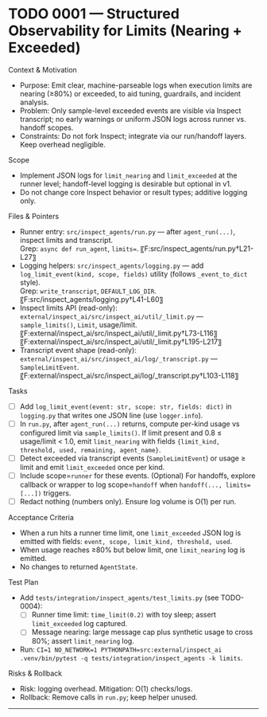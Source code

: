 # TODO 0001 — Structured Observability for Limits (Nearing + Exceeded)

Context & Motivation
- Purpose: Emit clear, machine-parseable logs when execution limits are nearing (≥80%) or exceeded, to aid tuning, guardrails, and incident analysis.
- Problem: Only sample-level exceeded events are visible via Inspect transcript; no early warnings or uniform JSON logs across runner vs. handoff scopes.
- Constraints: Do not fork Inspect; integrate via our run/handoff layers. Keep overhead negligible.

Scope
- Implement JSON logs for `limit_nearing` and `limit_exceeded` at the runner level; handoff-level logging is desirable but optional in v1.
- Do not change core Inspect behavior or result types; additive logging only.

Files & Pointers
- Runner entry: `src/inspect_agents/run.py` — after `agent_run(...)`, inspect limits and transcript.  
  Grep: `async def run_agent`, `limits=`. 〖F:src/inspect_agents/run.py†L21-L27〗
- Logging helpers: `src/inspect_agents/logging.py` — add `log_limit_event(kind, scope, fields)` utility (follows `_event_to_dict` style).  
  Grep: `write_transcript`, `DEFAULT_LOG_DIR`. 〖F:src/inspect_agents/logging.py†L41-L60〗
- Inspect limits API (read-only): `external/inspect_ai/src/inspect_ai/util/_limit.py` — `sample_limits()`, `Limit`, usage/limit.  
  〖F:external/inspect_ai/src/inspect_ai/util/_limit.py†L73-L116〗 〖F:external/inspect_ai/src/inspect_ai/util/_limit.py†L195-L217〗
- Transcript event shape (read-only): `external/inspect_ai/src/inspect_ai/log/_transcript.py` — `SampleLimitEvent`.  
  〖F:external/inspect_ai/src/inspect_ai/log/_transcript.py†L103-L118〗

Tasks
- [ ] Add `log_limit_event(event: str, scope: str, fields: dict)` in `logging.py` that writes one JSON line (use `logger.info`).
- [ ] In `run.py`, after `agent_run(...)` returns, compute per-kind usage vs configured limit via `sample_limits()`. If limit present and 0.8 ≤ usage/limit < 1.0, emit `limit_nearing` with fields `{limit_kind, threshold, used, remaining, agent_name}`.
- [ ] Detect exceeded via transcript events (`SampleLimitEvent`) or usage ≥ limit and emit `limit_exceeded` once per kind.
- [ ] Include scope=`runner` for these events. (Optional) For handoffs, explore callback or wrapper to log scope=`handoff` when `handoff(..., limits=[...])` triggers.
- [ ] Redact nothing (numbers only). Ensure log volume is O(1) per run.

Acceptance Criteria
- When a run hits a runner time limit, one `limit_exceeded` JSON log is emitted with fields: `event, scope, limit_kind, threshold, used`.
- When usage reaches ≥80% but below limit, one `limit_nearing` log is emitted.
- No changes to returned `AgentState`.

Test Plan
- Add `tests/integration/inspect_agents/test_limits.py` (see TODO-0004):
  - [ ] Runner time limit: `time_limit(0.2)` with toy sleep; assert `limit_exceeded` log captured.
  - [ ] Message nearing: large message cap plus synthetic usage to cross 80%; assert `limit_nearing` log.
- Run: `CI=1 NO_NETWORK=1 PYTHONPATH=src:external/inspect_ai .venv/bin/pytest -q tests/integration/inspect_agents -k limits`.

Risks & Rollback
- Risk: logging overhead. Mitigation: O(1) checks/logs.  
- Rollback: Remove calls in `run.py`; keep helper unused.

---

